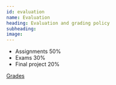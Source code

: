 ```yaml
---
id: evaluation
name: Evaluation
heading: Evaluation and grading policy
subheading: 
image: 
---
```


* Assignments 50%
* Exams 30%
* Final project 20%

[Grades](https://docs.google.com/a/unal.edu.co/spreadsheets/d/1X3AIRGyU5XcKUrjRxUTQ1UhMT-P2NhRdx38RfDqg0ls/pubhtml?gid=701000224&single=true)